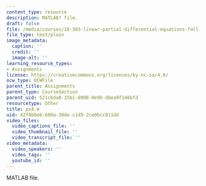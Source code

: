 ```yaml
---
content_type: resource
description: MATLAB? file.
draft: false
file: /media/courses/18-303-linear-partial-differential-equations-fall-2006/42f8b8e6600a30dec1492ce0bcc811dd_ps4.m
file_type: text/plain
image_metadata:
  caption: ''
  credit: ''
  image-alt: ''
learning_resource_types:
- Assignments
license: https://creativecommons.org/licenses/by-nc-sa/4.0/
ocw_type: OCWFile
parent_title: Assignments
parent_type: CourseSection
parent_uid: 521c6da8-15b1-0900-0e9b-dbea9f146bfd
resourcetype: Other
title: ps4.m
uid: 42f8b8e6-600a-30de-c149-2ce0bcc811dd
video_files:
  video_captions_file: ''
  video_thumbnail_file: ''
  video_transcript_file: ''
video_metadata:
  video_speakers: ''
  video_tags: ''
  youtube_id: ''
---
```

MATLAB file.